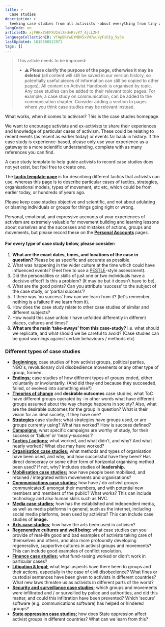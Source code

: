 ```yaml
---
title: >
  Case studies
description: >
  Seeking case studies from all activists -about everything from tiny actions to huge movements!
langCode: en
articleID: xjPHHxZmEFXU2mlZedvRzvV7_4jcLZHt
languageCollectionID: VTApBRYwEYMBX5xVW7wuVyFsOIg_5y3e
lastUpdated: 1615550522971
tags: []
---
```


> This article needs to be improved:
> 
> -   **⚠️ Please clarify the purpose of the page, otherwise it may be deleted** (all content will still be saved in our version history, so potentially useful pieces of information can still be copied to other pages). All content on Activist Handbook is organised by topic. Any case studies can be added to their relevant topic pages. For example, a case study on communication, can be added to the communication chapter. Consider adding a section to pages where you think case studies may be relevant instead.

What works, when it comes to activism? This is the case studies homepage.

We want to encourage activists and ex-activists to share their experiences and knowledge of particular cases of activism. These could be relating to recent events (as recent as earlier today) or events far back in history. If the case study is experience-based, please only use your experience as a gateway to a more scientific understanding, complete with as many references you can find.

A case study template to help guide activists to record case studies does not yet exist, but feel free to create one.

The [**tactic template page**](/template/tactic) is for describing different tactics that activists can use, whereas this page is to describe particular cases of tactics, strategies, organisational models, types of movement, etc etc, which could be from earlier today, or hundreds of years ago.

Please keep case studies objective and scientific, and not about adulating or blaming individuals or groups for things going right or wrong.

Personal, emotional, and expressive accounts of your experiences of activism are extremely valuable for movement building and learning lessons about ourselves and the successes and mistakes of actions, groups and movements, but please record these on the [**Personal Accounts**](/wellbeing/personal-accounts) pages.

#### For every type of case study below, please consider:

1.  **What are the exact dates, times, and locations of the case in question?** Please be as specific and accurate as possible.
2.  What was happening in the wider culture at the time which could have influenced events? (Feel free to use a [PESTLE](/strategy/intel/PESTLE)\-style assessment).
3.  Did the personalities or skills of just one or two individuals have a decisive effect? Is this a problem? (It may be but it doesn't have to be).
4.  What are the good points? Can you attribute ‘success’ to the subject of the case study, or ‘partial success’?
5.  If there was ‘no success’ how can we learn from it? (let's remember, nothing is a failure if we learn from it).
6.  How does the case study relate to other case studies of similar and different subjects?
7.  How would this case unfold / have unfolded differently in different places, cultures and times?
8.  **What are the main ‘take-aways’ from this case-study?** I.e. what should we replicate, and what should we be careful to avoid? (Case studies can be good warnings against certain behaviours / methods etc)

### Different types of case studies

-   [**Beginnings**](/strategy/case-studies/beginnings)**;** case studies of how activist groups, political parties, NGO's, revolutionary civil disobedience movements or any other type of group, formed.
-   [**Endings**](/strategy/case-studies/endings)**;** case studies of how different types of groups ended, either voluntarily or involuntarily. (And did they end because they succeeded, failed, or evolved into something else?)
-   [**Theories of change**](/strategy/case-studies/ToC-outcomes) and **desirable outcomes** case studies; what ToC have different groups operated by -in other words what have different groups assumed about the way change happens in society? Also, what are the desirable outcomes for the group in question? What is their vision for an ideal society, if they have one?
-   [**Strategies**](/strategy/case-studies/strategies-case-studies) case studies; what strategies have groups used, or are groups currently using? What has worked? How is success defined?
-   [**Campaigns**](/strategy/case-studies/campaigns-case-studies)**;** what specific campaigns are worthy of study, for their success or ‘failure’ or ‘nearly-success’?
-   [**Tactics / actions**](/strategy/case-studies/tactics-actions-case-studies)**;** what worked, and what didn't, and why? And what nearly worked? What else may have worked?
-   [**Organisation case studies**](/strategy/case-studies/organisation-case-studies)**;** what methods and types of organisation have been used, and why, and how successful have they been? Has direct democracy or some other form of horizontal organising method been used? If not, why? Includes studies of **leadership.**
-   [**Mobilisation case studies**](/strategy/case-studies/mobilisation-case-studies)**;** how have people been mobilised, and retained / integrated within movements and organisations?
-   [**Communications case studies**](/strategy/case-studies/comms-case-studies)**;** how have / do activist groups communicate(d) amongst their members, and with potential new members and members of the public? What works? This can include technology and also human skills such as NVC.
-   [**Media case studies;**](/strategy/case-studies/media-case-studies) how has the established and independent media, as well as media platforms in general, such as the internet, including social media platforms, been used by activists? This can include case studies of **image.**
-   [**Arts case studies**](/strategy/case-studies/arts-case-studies)**;** how have the arts been used in activism?
-   [**Regenerative cultures and well being**](/strategy/case-studies/regen-well-being-case-studies)**:** what case studies can you provide of real-life good and bad examples of activists taking care of themselves and others, and also more profoundly developing regenerative, supportive cultures in activist groups and movements? This can include good examples of conflict resolution.
-   [**Finance case studies**](/strategy/case-studies/finance-case-studies)**;** what fund-raising worked or didn't work in particular cases?
-   [**Litigation & legal;**](/strategy/case-studies/litigation-legal-case-studies) what legal aspects have there been to groups and their actions, especially in the case of civil disobedience? What fines or custodial sentences have been given to activists in different countries? What new laws threaten us as activists in different parts of the world?
-   [**Security and surveillance case studies**](/strategy/case-studies/security-surveillance-case-studies)**;** which groups and movements were infiltrated and / or surveilled by police and authorities, and did this matter, and could this infiltration have been prevented? Which ‘secure’ software (e.g. communications software) has helped or hindered groups?
-   [**State oppression case studies**](/strategy/case-studies/state-oppression-case-studies)**;** how does State oppression affect activist groups in different countries? What can we learn from this?